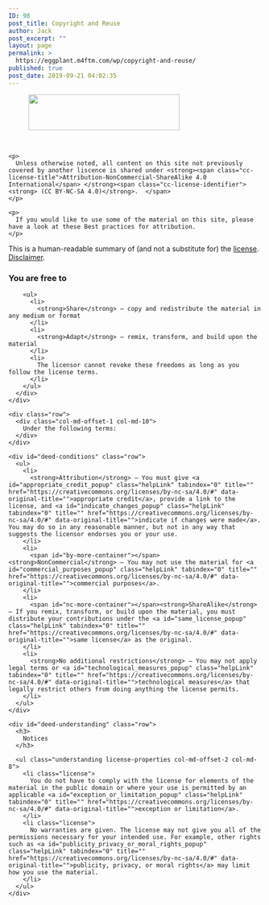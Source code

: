 ```yaml
---
ID: 98
post_title: Copyright and Reuse
author: Jack
post_excerpt: ""
layout: page
permalink: >
  https://eggplant.m4ftm.com/wp/copyright-and-reuse/
published: true
post_date: 2019-09-21 04:02:35
---
```

<!-- wp:paragraph -->



<!-- /wp:paragraph -->

<!-- wp:tadv/classic-paragraph -->

<div id="deed-head" class="row">
  <div id="deed-license">
    <figure><img class="size-medium wp-image-102 aligncenter" src="https://eggplant.m4ftm.com/wp/wp-content/uploads/2019/09/Creative-Commons-CC-Attribution-NonCommercial-ShareAlike-4.0-International-CC-BY-NC-SA-4.0--300x71.png" alt="" width="300" height="71" /></figure> <p>
       
    </p>
    
    <p>
      Unless otherwise noted, all content on this site not previously covered by another liscence is shared under <strong><span class="cc-license-title">Attribution-NonCommercial-ShareAlike 4.0 International</span> </strong><span class="cc-license-identifier"><strong> (CC BY-NC-SA 4.0)</strong>.  </span>
    </p>
    
    <p>
      If you would like to use some of the material on this site, please have a look at these Best practices for attribution.
    </p>
  </div>
</div>

<!-- /wp:tadv/classic-paragraph -->

<!-- wp:tadv/classic-paragraph -->

<div id="deed-main" class="row" dir="ltr">
  <div id="legalcode-block">
    <div id="deed-disclaimer">
      <span class="summary"> This is a human-readable summary of (and not a substitute for) the <a class="fulltext" href="https://creativecommons.org/licenses/by-nc-sa/4.0/legalcode">license</a>. </span> <span class="disclaimer"> <a id="disclaimer_popup" class="helpLink" tabindex="0" title="" href="https://creativecommons.org/licenses/by-nc-sa/4.0/#" data-original-title="">Disclaimer</a>. </span>
    </div>
  </div>
  
  <div id="deed-main-content" class="row ">
    <div id="deed-rights" class="row" dir="ltr">
      <div class="col-sm-offset-2 col-sm-8">
        <h3>
          You are free to
        </h3>
        
        <ul>
          <li>
            <strong>Share</strong> — copy and redistribute the material in any medium or format
          </li>
          <li>
            <strong>Adapt</strong> — remix, transform, and build upon the material
          </li>
          <li>
            The licensor cannot revoke these freedoms as long as you follow the license terms.
          </li>
        </ul>
      </div>
    </div>
    
    <div class="row">
      <div class="col-md-offset-1 col-md-10">
        Under the following terms:
      </div>
    </div>
    
    <div id="deed-conditions" class="row">
      <ul>
        <li>
          <strong>Attribution</strong> — You must give <a id="appropriate_credit_popup" class="helpLink" tabindex="0" title="" href="https://creativecommons.org/licenses/by-nc-sa/4.0/#" data-original-title="">appropriate credit</a>, provide a link to the license, and <a id="indicate_changes_popup" class="helpLink" tabindex="0" title="" href="https://creativecommons.org/licenses/by-nc-sa/4.0/#" data-original-title="">indicate if changes were made</a>. You may do so in any reasonable manner, but not in any way that suggests the licensor endorses you or your use.
        </li>
        <li>
          <span id="by-more-container"></span><strong>NonCommercial</strong> — You may not use the material for <a id="commercial_purposes_popup" class="helpLink" tabindex="0" title="" href="https://creativecommons.org/licenses/by-nc-sa/4.0/#" data-original-title="">commercial purposes</a>.
        </li>
        <li>
          <span id="nc-more-container"></span><strong>ShareAlike</strong> — If you remix, transform, or build upon the material, you must distribute your contributions under the <a id="same_license_popup" class="helpLink" tabindex="0" title="" href="https://creativecommons.org/licenses/by-nc-sa/4.0/#" data-original-title="">same license</a> as the original.
        </li>
        <li>
          <strong>No additional restrictions</strong> — You may not apply legal terms or <a id="technological_measures_popup" class="helpLink" tabindex="0" title="" href="https://creativecommons.org/licenses/by-nc-sa/4.0/#" data-original-title="">technological measures</a> that legally restrict others from doing anything the license permits.
        </li>
      </ul>
    </div>
    
    <div id="deed-understanding" class="row">
      <h3>
        Notices
      </h3>
      
      <ul class="understanding license-properties col-md-offset-2 col-md-8">
        <li class="license">
          You do not have to comply with the license for elements of the material in the public domain or where your use is permitted by an applicable <a id="exception_or_limitation_popup" class="helpLink" tabindex="0" title="" href="https://creativecommons.org/licenses/by-nc-sa/4.0/#" data-original-title="">exception or limitation</a>.
        </li>
        <li class="license">
          No warranties are given. The license may not give you all of the permissions necessary for your intended use. For example, other rights such as <a id="publicity_privacy_or_moral_rights_popup" class="helpLink" tabindex="0" title="" href="https://creativecommons.org/licenses/by-nc-sa/4.0/#" data-original-title="">publicity, privacy, or moral rights</a> may limit how you use the material.
        </li>
      </ul>
    </div>
  </div>
</div>

<!-- /wp:tadv/classic-paragraph -->